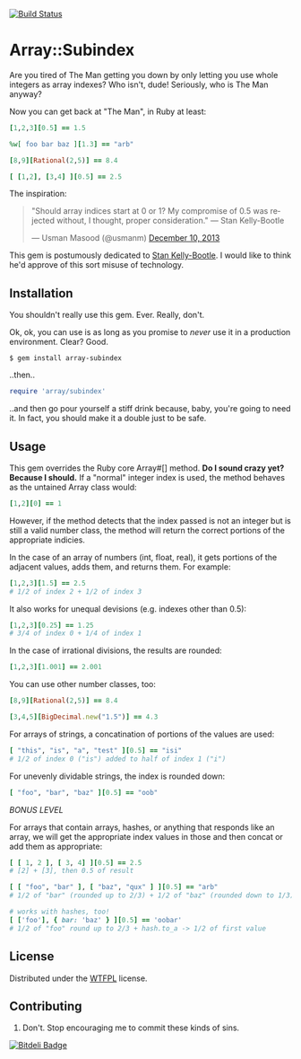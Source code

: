 [![Build Status](https://travis-ci.org/xunker/array-subindex.png?branch=master)](https://travis-ci.org/xunker/array-subindex)
# Array::Subindex

Are you tired of The Man getting you down by only letting you use whole
integers as array indexes? Who isn't, dude! Seriously, who is The Man anyway?

Now you can get back at "The Man", in Ruby at least:

```ruby
[1,2,3][0.5] == 1.5

%w[ foo bar baz ][1.3] == "arb"

[8,9][Rational(2,5)] == 8.4

[ [1,2], [3,4] ][0.5] == 2.5
``` 

The inspiration:

<blockquote class="twitter-tweet" lang="en"><p>&quot;Should array indices start at 0 or 1? My compromise of 0.5 was rejected without, I thought, proper consideration.&quot; — Stan Kelly-Bootle</p>&mdash; Usman Masood (@usmanm) <a href="https://twitter.com/usmanm/statuses/410449694603485184">December 10, 2013</a></blockquote><script async src="//platform.twitter.com/widgets.js" charset="utf-8"></script>

This gem is postumously dedicated to <a href="http://en.wikipedia.org/wiki/Stan_Kelly-Bootle">Stan Kelly-Bootle</a>. I would like to think he'd approve of this sort misuse of technology.

## Installation

You shouldn't really use this gem. Ever. Really, don't.

Ok, ok, you can use is as long as you promise to *never* use it in a
production environment. Clear?  Good.

    $ gem install array-subindex

..then..

```ruby
require 'array/subindex'
```

..and then go pour yourself a stiff drink because, baby, you're going to need it. In fact, you should make it a double just to be safe.

## Usage

This gem overrides the Ruby core Array#[] method. **Do I sound crazy yet? Because I should.** If a
"normal" integer index is used, the method behaves as the untained Array class would:

```ruby
[1,2][0] == 1
```

However, if the method detects that the index passed is not an integer
but is still a valid number class, the method will return the correct portions of the appropriate indicies.

In the case of an array of numbers (int, float, real), it gets portions of the
adjacent values, adds them, and returns them. For example:

```ruby
[1,2,3][1.5] == 2.5
# 1/2 of index 2 + 1/2 of index 3
```

It also works for unequal devisions (e.g. indexes other than 0.5):

```ruby
[1,2,3][0.25] == 1.25
# 3/4 of index 0 + 1/4 of index 1
```

In the case of irrational divisions, the results are rounded:

```ruby
[1,2,3][1.001] == 2.001
```

You can use other number classes, too:

```ruby
[8,9][Rational(2,5)] == 8.4

[3,4,5][BigDecimal.new("1.5")] == 4.3
```

For arrays of strings, a concatination of portions of the values are used:

```ruby
[ "this", "is", "a", "test" ][0.5] == "isi"
# 1/2 of index 0 ("is") added to half of index 1 ("i")
```

For unevenly dividable strings, the index is rounded down:

```ruby
[ "foo", "bar", "baz" ][0.5] == "oob"
```

_BONUS LEVEL_

For arrays that contain arrays, hashes, or anything that responds like an
array, we will get the appropriate index values in those and then concat
or add them as appropriate:

```ruby
[ [ 1, 2 ], [ 3, 4] ][0.5] == 2.5
# [2] + [3], then 0.5 of result

[ [ "foo", "bar" ], [ "baz", "qux" ] ][0.5] == "arb"
# 1/2 of "bar" (rounded up to 2/3) + 1/2 of "baz" (rounded down to 1/3)

# works with hashes, too!
[ ['foo'], { bar: 'baz' } ][0.5] == 'oobar'
# 1/2 of "foo" round up to 2/3 + hash.to_a -> 1/2 of first value
```

## License

Distributed under the [WTFPL](https://github.com/rlespinasse/WTFPL) license.

## Contributing

1. Don't. Stop encouraging me to commit these kinds of sins.

[![Bitdeli Badge](https://d2weczhvl823v0.cloudfront.net/xunker/array-subindex/trend.png)](https://bitdeli.com/free "Bitdeli Badge")

